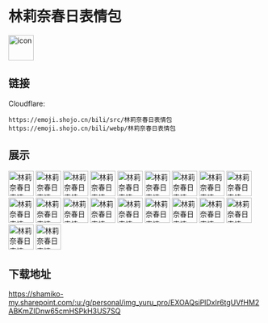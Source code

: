 # 林莉奈春日表情包
<img src="https://emoji.shojo.cn/bili/src/林莉奈春日表情包/icon.png" width="50" height="50" alt="icon">

## 链接
Cloudflare:
```
https://emoji.shojo.cn/bili/src/林莉奈春日表情包
https://emoji.shojo.cn/bili/webp/林莉奈春日表情包
```
## 展示
<img src="https://emoji.shojo.cn/bili/src/林莉奈春日表情包/林莉奈春日表情包-光速下班.png" width="50" height="50" alt="林莉奈春日表情包-光速下班">
<img src="https://emoji.shojo.cn/bili/src/林莉奈春日表情包/林莉奈春日表情包-打喷嚏.png" width="50" height="50" alt="林莉奈春日表情包-打喷嚏">
<img src="https://emoji.shojo.cn/bili/src/林莉奈春日表情包/林莉奈春日表情包-冲！.png" width="50" height="50" alt="林莉奈春日表情包-冲！">
<img src="https://emoji.shojo.cn/bili/src/林莉奈春日表情包/林莉奈春日表情包-生草.png" width="50" height="50" alt="林莉奈春日表情包-生草">
<img src="https://emoji.shojo.cn/bili/src/林莉奈春日表情包/林莉奈春日表情包-无语.png" width="50" height="50" alt="林莉奈春日表情包-无语">
<img src="https://emoji.shojo.cn/bili/src/林莉奈春日表情包/林莉奈春日表情包-加班.png" width="50" height="50" alt="林莉奈春日表情包-加班">
<img src="https://emoji.shojo.cn/bili/src/林莉奈春日表情包/林莉奈春日表情包-困困.png" width="50" height="50" alt="林莉奈春日表情包-困困">
<img src="https://emoji.shojo.cn/bili/src/林莉奈春日表情包/林莉奈春日表情包-猪脑过载.png" width="50" height="50" alt="林莉奈春日表情包-猪脑过载">
<img src="https://emoji.shojo.cn/bili/src/林莉奈春日表情包/林莉奈春日表情包-震撼.png" width="50" height="50" alt="林莉奈春日表情包-震撼">
<img src="https://emoji.shojo.cn/bili/src/林莉奈春日表情包/林莉奈春日表情包-亲亲.png" width="50" height="50" alt="林莉奈春日表情包-亲亲">
<img src="https://emoji.shojo.cn/bili/src/林莉奈春日表情包/林莉奈春日表情包-放着我来！.png" width="50" height="50" alt="林莉奈春日表情包-放着我来！">
<img src="https://emoji.shojo.cn/bili/src/林莉奈春日表情包/林莉奈春日表情包-黑化了.png" width="50" height="50" alt="林莉奈春日表情包-黑化了">
<img src="https://emoji.shojo.cn/bili/src/林莉奈春日表情包/林莉奈春日表情包-小丑.png" width="50" height="50" alt="林莉奈春日表情包-小丑">
<img src="https://emoji.shojo.cn/bili/src/林莉奈春日表情包/林莉奈春日表情包-老婆~.png" width="50" height="50" alt="林莉奈春日表情包-老婆~">
<img src="https://emoji.shojo.cn/bili/src/林莉奈春日表情包/林莉奈春日表情包-贴贴.png" width="50" height="50" alt="林莉奈春日表情包-贴贴">
<img src="https://emoji.shojo.cn/bili/src/林莉奈春日表情包/林莉奈春日表情包-笑死.png" width="50" height="50" alt="林莉奈春日表情包-笑死">
<img src="https://emoji.shojo.cn/bili/src/林莉奈春日表情包/林莉奈春日表情包-哭死.png" width="50" height="50" alt="林莉奈春日表情包-哭死">
<img src="https://emoji.shojo.cn/bili/src/林莉奈春日表情包/林莉奈春日表情包-嗨起来.png" width="50" height="50" alt="林莉奈春日表情包-嗨起来">
<img src="https://emoji.shojo.cn/bili/src/林莉奈春日表情包/林莉奈春日表情包-嘲讽.png" width="50" height="50" alt="林莉奈春日表情包-嘲讽">
<img src="https://emoji.shojo.cn/bili/src/林莉奈春日表情包/林莉奈春日表情包-送你小花花.png" width="50" height="50" alt="林莉奈春日表情包-送你小花花">

## 下载地址

https://shamiko-my.sharepoint.com/:u:/g/personal/img_yuru_pro/EXOAQsiPlDxIr6tgUVfHM2ABKmZIDnw65cmHSPkH3US7SQ